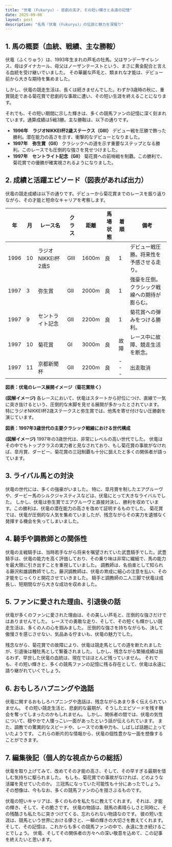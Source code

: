 ```yaml
---
title: "伏竜 (Fukuryu) - 悲劇の天才、その短い輝きと永遠の記憶"
date: 2025-09-06
layout: post
description: "名馬『伏竜 (Fukuryu)』の伝説と魅力を深堀り"
---
```


## 1. 馬の概要（血統、戦績、主な勝鞍）

伏竜（ふくりゅう）は、1993年生まれの芦毛の牡馬。父はサンデーサイレンス、母はダイナカール、母父はノーザンテーストという、まさに黄金配合と言える血統を受け継いでいました。  その華麗な芦毛と、類まれな才能は、デビュー前から大きな期待を集めました。

しかし、伏竜の競走生活は、長くは続きませんでした。わずか3歳時の秋に、重賞競走である菊花賞で悲劇的な事故に遭い、その短い生涯を終えることになります。

それでも、その短い期間に示した輝きは、多くの競馬ファンの記憶に深く刻まれています。通算成績は5戦3勝。主な勝鞍は、以下の通りです。

* **1996年　ラジオNIKKEI杯2歳ステークス（GIII）**  デビュー戦を圧勝で飾った勝利。潜在能力の高さを示す、衝撃的なデビューとなりました。
* **1997年　弥生賞（GII）**  クラシックへの道を示す重要なステップとなる勝利。このレースでも圧倒的な強さを見せつけました。
* **1997年　セントライト記念（GII）**  菊花賞への前哨戦を制覇。この勝利で、菊花賞での優勝が確実視されるようになりました。


## 2. 成績と活躍エピソード（図表があれば出力）

伏竜の競走成績は以下の通りです。デビューから菊花賞までのレースを振り返りながら、その才能と短命なキャリアを考察します。

| 年 | 月 | レース名             | クラス | 距離 | 馬場状態 | 着順 | 備考                                      |
|---|----|----------------------|-------|------|----------|------|-------------------------------------------|
| 1996 | 10 | ラジオNIKKEI杯2歳S | GIII  | 1600m| 良       | 1    | デビュー戦圧勝。将来性を予感させる走り。     |
| 1997 | 3 | 弥生賞               | GII   | 2000m| 良       | 1    | 強豪を圧倒。クラシック戦線への期待が膨らむ。 |
| 1997 | 9 | セントライト記念       | GII   | 2200m| 良       | 1    | 菊花賞への弾みをつける勝利。              |
| 1997 | 10| 菊花賞               | GI    | 3000m| 良       | 故障 | レース中に故障、競走生活を断念。            |
| 1997 | 11| 京都新聞杯             | GII   | 2200m | 良       | --- | 出走取消                                  |


**図表：伏竜のレース展開イメージ（菊花賞除く）**

**(図解イメージ)**  各レースにおいて、伏竜はスタートから好位につけ、直線で一気に突き抜けるという、圧倒的な末脚を見せる展開が多かったとされています。  特にラジオNIKKEI杯2歳ステークスと弥生賞では、他馬を寄せ付けない圧勝劇を演じています。


**図表：1997年3歳世代の主要クラシック戦線における世代構成**

**(図解イメージ)** 1997年の3歳世代は、非常にレベルの高い世代でした。  伏竜はその中でもトップクラスの実力者と見なされており、もし菊花賞の事故がなければ、皐月賞、ダービー、菊花賞の三冠制覇も十分に狙えたと多くの関係者が語っています。


## 3. ライバル馬との対決

伏竜の世代には、多くの強豪がいました。  特に、皐月賞を制したエアグルーヴや、ダービー馬のシルクジャスティスなどは、伏竜にとって大きなライバルでした。  しかし、伏竜は弥生賞でエアグルーヴと直接対決し、勝利を収めています。この勝利は、伏竜の潜在能力の高さを改めて証明するものでした。  菊花賞では、伏竜が圧倒的な人気を集めていましたが、残念ながらその実力を遺憾なく発揮する機会を失ってしまいました。


## 4. 騎手や調教師との関係性

伏竜の主戦騎手は、当時若手ながら将来を嘱望されていた武豊騎手でした。武豊騎手は、伏竜の能力を高く評価しており、その乗り味は非常に繊細で、馬の能力を最大限に引き出すことを重視していました。  調教師は、名伯楽として知られる藤沢和雄調教師でした。藤沢調教師は、伏竜の育成に細心の注意を払い、その才能をじっくりと開花させていきました。  騎手と調教師の二人三脚で伏竜は成長し、短期間ながら大きな成功を収めました。


## 5. ファンに愛された理由、引退後の話

伏竜が多くのファンに愛された理由は、その美しい芦毛と、圧倒的な強さだけではありませんでした。  レースでの勇敢な走り、そして、その短くも輝かしい競走生活は、多くの人の心を掴みました。  圧倒的な強さを持ちながらも、決して傲慢さを感じさせない、気品ある佇まいも、伏竜の魅力でした。

残念ながら、菊花賞での故障により、伏竜は競走馬としての道を断たれましたが、引退後は種牡馬として繋養されました。  しかし、残念ながら繁殖成績は振るわず、早世した伏竜の血統は、現在ではほとんど残っていません。  それでも、その短い輝きと、多くの競馬ファンの記憶に残る存在として、伏竜は永遠に語り継がれていくでしょう。


## 6. おもしろハプニングや逸話

伏竜に関するおもしろハプニングや逸話は、残念ながらあまり多く伝えられていません。  その短い競走生活と、悲劇的な最期が、そうしたエピソードを残す機会を奪ってしまったのかもしれません。  しかし、関係者の間では、伏竜の気性について、穏やかで人懐っこい一面があったという話が伝えられています。  また、調教での驚異的なスピードや、レースでの集中力も、しばしば話題に上っていたようです。  これらの断片的な情報から、伏竜の個性豊かな一面を想像することができます。


## 7. 編集後記（個人的な視点からの総括）

伏竜を取り上げてみて、改めてその才能の高さ、そして、その早すぎる最期を惜しむ気持ちに駆られました。  もしも、菊花賞での事故がなければ、どのような活躍を見せていたのか。  三冠馬になっていた可能性も十分にあったでしょう。  その想像は、今もなお、多くの競馬ファンの心を揺さぶるものです。

伏竜の短いキャリアは、多くのものを私たちに教えてくれます。  それは、才能の輝き、そして、その脆さです。  伏竜の物語は、競馬の素晴らしさと同時に、その残酷さも私たちに突きつけてくる、忘れられない物語なのです。  彼の短い生涯は、競馬という世界における儚さと、一瞬の輝きの大切さを教えてくれます。  そして、その記憶は、これからも多くの競馬ファンの中で、永遠に生き続けることでしょう。  伏竜、そしてその関係者の方々への深い敬意を込めて、この記事を終えたいと思います。
